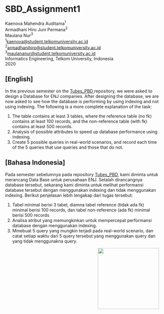 
# SBD_Assignment1
Kaenova Mahendra Auditama<sup>1</sup><br>
Armadhani Hiro Juni Permana<sup>2</sup><br>
Maulana Nur<sup>3</sup><br>
<sup>1</sup>kaenova@student.telkomuniversity.ac.id<br>
<sup>2</sup>armadhanihiro@student.telkomuniversity.ac.id<br>
<sup>3</sup>maulananur@student.telkomuniversity.ac.id<br>
Informatics Engineering, Telkom University, Indonesia<br>
2020

## [English]

In the previous semester on the <a href="https://github.com/kaenova/Tubes_PBD"> Tubes_PBD </a> repository, we were asked to design a Database for ENJ companies. After designing the database, we are now asked to see how the database is performing by using indexing and not using indexing. The following is a more complete explanation of the task:

1. The table contains at least 3 tables, where the reference table (no fk) contains at least 100 records, and the non-reference table (with fk) contains at least 500 records.
2. Analysis of possible attributes to speed up database performance using indexing.
2. Create 5 possible queries in real-world scenarios, and record each time of the 5 queries that use queries and those that do not.


## [Bahasa Indonesia]

Pada semester sebelumnya pada repository <a href="https://github.com/kaenova/Tubes_PBD">Tubes_PBD</a>, kami diminta untuk merancang Data Base untuk perusahaan ENJ. Setalah dirancangnya database tersebut, sekarang kami diminta untuk melihat performansi database tersebut dengan menggunakan indexing dan tidak menggunakan indexing. Berikut penjelasan lebih lengakap dari tugas tersebut:

1.  Tabel minimal berisi 3 tabel, diamna tabel reference (tidak ada fk) minimal berisi 100 records, dan tabel non-reference (ada fk) minimal berisi 500 records
2.  Analisa atribut yang memungkinkan untuk mempercepat performansi database dengan menggunakan indexing.
2.  Mmebuat 5 query yang mungkin terjadi pada real-world scenario, dan catat setiap waktu dari 5 query tersebut yang menggunakan query dan yang tidak menggunakna query.

<img  align= "right" src="https://cdn.discordapp.com/attachments/527433841690804224/791558706508726292/Pre-comp-3.gif"  width="200">


